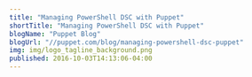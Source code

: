 ```yaml
---
title: "Managing PowerShell DSC with Puppet"
shortTitle: "Managing PowerShell DSC with Puppet"
blogName: "Puppet Blog"
blogUrl: "//puppet.com/blog/managing-powershell-dsc-puppet"
img: img/logo_tagline_background.png
published: 2016-10-03T14:13:06-04:00
---
```


